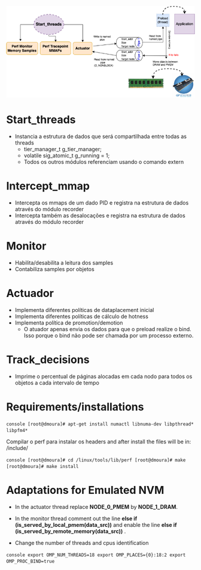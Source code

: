 
<a href="design.pdf" class="image fit"><img src="design.png" alt=""></a>


# Start_threads

- Instancia a estrutura de dados que será compartilhada entre todas as threads
  * tier_manager_t g_tier_manager;
  * volatile sig_atomic_t g_running = 1;
  * Todos os outros módulos referenciam usando o comando extern 

# Intercept_mmap

- Intercepta os mmaps de um dado PID e registra na estrutura de dados através do módulo recorder
- Intercepta também as desalocações e registra na estrutura de dados através do módulo recorder

# Monitor

- Habilita/desabilita a leitura dos samples
- Contabiliza samples por objetos

# Actuador

- Implementa diferentes políticas de dataplacement inicial
- Implementa diferentes políticas de cálculo de hotness
- Implementa política de promotion/demotion
  * O atuador apenas envia os dados para que o preload realize o bind. Isso porque o bind não pode ser chamada por um processo externo.

# Track_decisions

- Imprime o percentual de páginas alocadas em cada nodo para todos os objetos a cada intervalo de tempo

# Requirements/installations

``console
[root@dmoura]# apt-get install numactl libnuma-dev libpthread* libpfm4*
``

Compilar o perf para instalar os headers and after install the files will be in: /include/

``console
[root@dmoura]# cd /linux/tools/lib/perf
[root@dmoura]# make
[root@dmoura]# make install
``

# Adaptations for Emulated NVM

- In the actuator thread replace **NODE_0_PMEM** by **NODE_1_DRAM**.

- In the monitor thread comment out the line **else if (is_served_by_local_pmem(data_src))** and enable the line **else if (is_served_by_remote_memory(data_src))** .

- Change the number of threads and cpus identification

``console
export OMP_NUM_THREADS=18
export OMP_PLACES={0}:18:2
export OMP_PROC_BIND=true
``




